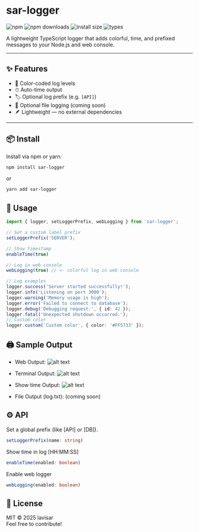 # sar-logger

![npm](https://img.shields.io/npm/v/sar-logger)
![npm downloads](https://img.shields.io/npm/dt/sar-logger)
![install size](https://badgen.net/packagephobia/install/sar-logger)
![types](https://badgen.net/npm/types/sar-logger)

A lightweight TypeScript logger that adds colorful, time, and prefixed messages to your Node.js and web console.

---

## ✨ Features

- 🎨 Color-coded log levels
- ⏱ Auto-time output
- 🏷 Optional log prefix (e.g. `[API]`)
- 📁 Optional file logging (coming soon)
- 🪶 Lightweight — no external dependencies

---

## 📦 Install

Install via npm or yarn:

```bash
npm install sar-logger
```
or
```bash
yarn add sar-logger
```
## 🚀 Usage

```ts
import { logger, setLoggerPrefix, webLogging } from 'sar-logger';

// Set a custom label prefix
setLoggerPrefix('SERVER');

// Show timestamp
enableTime(true)

// Log in web console
webLogging(true) // <- colorful log in web console

// Log examples
logger.success('Server started successfully!');
logger.info('Listening on port 3000');
logger.warning('Memory usage is high');
logger.error('Failed to connect to database');
logger.debug('Debugging request:', { id: 42 });
logger.fatal('Unexpected shutdown occurred.');
// Custom color
logger.custom('Custom color', { color: '#FF5733' });

```
## 🖨 Sample Output
- Web Output:
![alt text](https://xgjzloifyvgpbmyonaya.supabase.co/storage/v1/object/public/files/Flb7lZ8XWE/original)
- Terminal Output:
![alt text](https://xgjzloifyvgpbmyonaya.supabase.co/storage/v1/object/public/files/uUp5brViwS/original)
- Show time Output:
![alt text](https://xgjzloifyvgpbmyonaya.supabase.co/storage/v1/object/public/files/Ml59dQewR1/original)


- File Output (log.txt): (coming soon)

## ⚙️ API
Set a global prefix (like [API] or [DB]).
```ts
setLoggerPrefix(name: string)
```
Show time in log [HH:MM:SS]
```ts
enableTime(enabled: boolean)
```
Enable web logger
```ts
webLogging(enabled: boolean)
```


## 📜 License
MIT © 2025 lavisar <br/>
Feel free to contribute!

